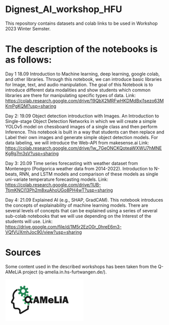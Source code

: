 # Dignest_AI_workshop_HFU
This repository contains datasets and colab links to be used in Workshop 2023 Winter Semster.

# The description of the notebooks is as follows:
Day 1 18.09
Introduction to Machine learning, deep learning, google colab, and other libraries. Through this notebook, we can introduce basic libraries for Image, text, and audio manipulation. The goal of this Notebook is to introduce different data modalities and show students which common libraries are there for manipulating specific types of data.
Link: https://colab.research.google.com/drive/19QbX2MRFwHKDMdBxi1sezo63MKmPgKQM?usp=sharing 

Day 2: 19.09 
Object detection introduction with Images. An Introduction to Single-stage Object Detection Networks in which we will create a simple YOLOv5 model on chessboard images of a single class and then perform Inference. This notebook is built in a way that students can then replace and Label their own images and generate simple object detection models. For data labeling, we will introduce the Web-API from makesense.ai
Link: https://colab.research.google.com/drive/1w_7GeONCKQoteaWXWU7hMNEKgRg7m3sV?usp=sharing 

Day 3: 20.09 
Time series forecasting with weather dataset from Montenegro (Podgorica weather data from 2014-2022). Introduction to N-beats, RNN, and LSTM models and comparison of these models as single uni-variate temperature forecasting models. 
Link: https://colab.research.google.com/drive/1UB-TtjmKNCI13Ph2m8xuAhoUGo8PH4wT?usp=sharing 

Day 4: 21.09
Explained AI (e.g., SHAP, GradCAM). This notebook introduces the concepts of explainability of machine learning models.
There are several levels of concepts that can be explained using a series of several sub-colab notebooks that we will use depending on the
Interest of the students will use. 
Link: https://drive.google.com/file/d/1M5r2EzO0r_0hreE6m3-VQfVUXmhJoc90/view?usp=sharing 


# Sources
Some content used in the described workshops has been taken from the Q-AMeLiA project (q-amelia.in.hs-furtwangen.de/). 

![QAMeLiA: Quality Assurance of Machine Learning Applications](Q-AMeLiA.PNG)

